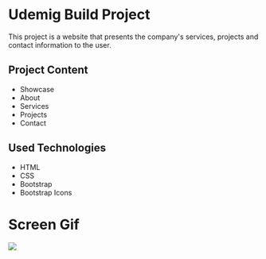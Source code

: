 <h1>Udemig Build Project</h1>

<p>This project is a website that presents the company's services, projects and contact information to the user.</p>

<h2>Project Content</h2>

<ul>
  <li>Showcase</li>
  <li>About</li>
  <li>Services</li>
  <li>Projects</li>
  <li>Contact</li>
</ul>

<h2>Used Technologies</h2>

<ul>
  <li>HTML</li>
  <li>CSS</li>
  <li>Bootstrap</li>
  <li>Bootstrap Icons</li>
</ul>

<h1>Screen Gif</h1>

<img src="./images/udemigbuild.gif"/>
